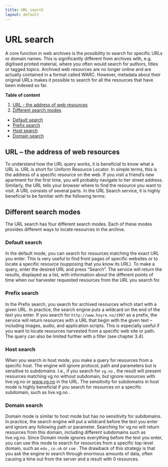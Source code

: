 ```yaml
---
title: URL search
layout: default
---
```


# URL search
A core function in web archives is the possibility to search for specific URLs or domain names. This is significantly different from archives with, e.g. digitised printed material, where you often would search for authors, titles or tagged topics.
Archived web resources are no longer online and are actually contained in a format called WARC. However, metadata about their original URLs makes it possible to search for all the resources that have been indexed so far.

**Table of content**
1. [URL - the address of web resources](#URL–-the-address-of-web-resources)
2. [Different search modes](#Different-search-modes)
  - [Default search](#Default-search)
  - [Prefix search](#Prefix-search)
  - [Host search](#Host-search)
  - [Domain search](#Domain-search)

## URL – the address of web resources
To understand how the URL query works, it is beneficial to know what a URL is.
URL is short for Uniform Resource Locator. In simple terms, this is the address of a specific resource on the web. If you visit a friend’s new apartment for the first time, you will probably navigate to her street address. Similarly, the URL tells your browser where to find the resource you want to visit.
A URL consists of several parts. In the URL Search service, it is highly beneficial to be familiar with the following terms:

## Different search modes
The URL search has four different search modes. Each of these modes provides different ways to locate resources in the archive.

### Default search
In the default mode, you can search for resources matching the exact URL you enter. This is very useful to find front pages of specific websites or to locate a specific resource (supposing that you know its URL).
To make a query, enter the desired URL and press “Search”.
The service will return the results, displayed as a list, with information about the different points of time when our harvester requested resources from the URL you search for.

### Prefix search
In the Prefix search, you search for archived resources which start with a given URL. In practice, the search engine puts a wildcard on the end of the text you enter.
If you search for `http://www.hoyre.no/1997` as a prefix, the service will return resources with a URL that begin with the given text – including images, audio, and application scripts. This is especially useful if you want to locate resources harvested from a specific web site or path. The query can also be limited further with a filter (see chapter 3.4).

### Host search
When you search in host mode, you make a query for resources from a specific host. The engine will ignore protocol, path and parameters but is sensitive to subdomains.
I.e., if you search for `vg.no` , the result will present resources matching vg.no without subdomain, but ignore resources with live.vg.no or www.vg.no in the URL.
The sensitivity for subdomains in host mode is highly beneficial if you search for resources on a specific subdomain, such as live.vg.no .

### Domain search
Domain mode is similar to host mode but has no sensitivity for subdomains. In practice, the search engine will put a wildcard before the text you enter and ignore any following path or parameter.
Searching for vg.no will return resources from this domain, including different subdomains such as live.vg.no.
Since Domain mode ignores everything before the text you enter, you can use this mode to search for resources from a specific top-level domain, such as `edu` , `co.uk` or `com` . The drawback of this strategy is that you ask the engine to search through enormous amounts of data, often causing a time out from the server and a result with 0 resources. 
